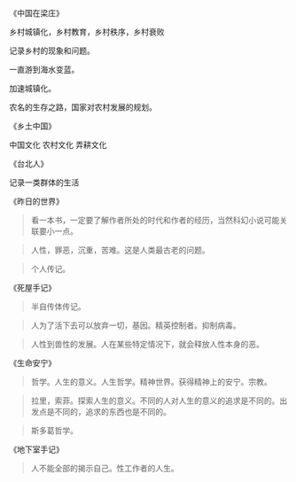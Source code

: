 《中国在梁庄》

乡村城镇化，乡村教育，乡村秩序，乡村衰败

记录乡村的现象和问题。

一直游到海水变蓝。

加速城镇化。

农名的生存之路，国家对农村发展的规划。

《乡土中国》

中国文化 农村文化 弄耕文化

《台北人》

记录一类群体的生活

《昨日的世界》

>看一本书，一定要了解作者所处的时代和作者的经历，当然科幻小说可能关联要小一点。

>人性，罪恶，沉重，苦难。这是人类最古老的问题。

>个人传记。

《死屋手记》

>半自传体传记。

>人为了活下去可以放弃一切，基因。精英控制者。抑制病毒。

>人性到兽性的发展。人在某些特定情况下，就会释放人性本身的恶。

《生命安宁》

>哲学。人生的意义。人生哲学。精神世界。获得精神上的安宁。宗教。

>拉里，索菲。探索人生的意义。不同的人对人生的意义的追求是不同的。出发点是不同的，追求的东西也是不同的。

>斯多葛哲学。

《地下室手记》

>人不能全部的揭示自己。性工作者的人生。
